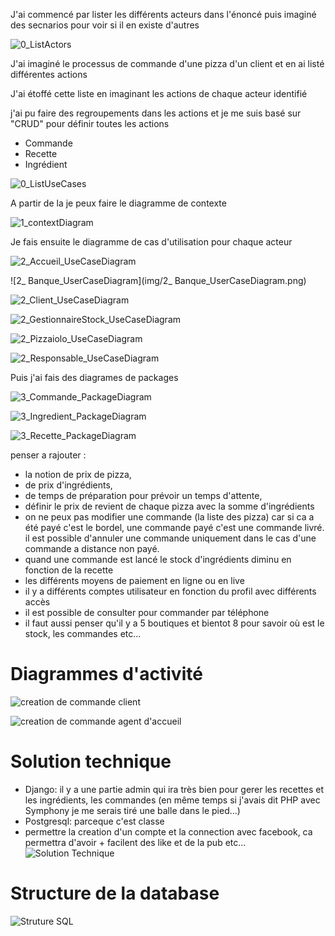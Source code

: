 J'ai commencé par lister les différents acteurs dans l'énoncé puis imaginé des secnarios pour voir si il en existe d'autres

![0_ListActors](img/0_ListActors.png)

J'ai imaginé le processus de commande d'une pizza d'un client et en ai listé différentes actions

J'ai étoffé cette liste en imaginant les actions de chaque acteur identifié

j'ai pu faire des regroupements dans les actions et je me suis basé sur "CRUD" pour définir toutes les actions

* Commande
* Recette
* Ingrédient

![0_ListUseCases](img/0_ListUseCases.png)

A partir de la je peux faire le diagramme de contexte

![1_contextDiagram](img/1_contextDiagram.png)

Je fais ensuite le diagramme de cas d'utilisation pour chaque acteur

![2_Accueil_UseCaseDiagram](img/2_Accueil_UseCaseDiagram.png)

![2_ Banque_UserCaseDiagram](img/2_ Banque_UserCaseDiagram.png)

![2_Client_UseCaseDiagram](img/2_Client_UseCaseDiagram.png)

![2_GestionnaireStock_UseCaseDiagram](img/2_GestionnaireStock_UseCaseDiagram.png)

![2_Pizzaiolo_UseCaseDiagram](img/2_Pizzaiolo_UseCaseDiagram.png)

![2_Responsable_UseCaseDiagram](img/2_Responsable_UseCaseDiagram.png)

Puis j'ai fais des diagrames de packages

![3_Commande_PackageDiagram](img/3_Commande_PackageDiagram.png)

![3_Ingredient_PackageDiagram](img/3_Ingredient_PackageDiagram.png)

![3_Recette_PackageDiagram](img/3_Recette_PackageDiagram.png)

penser a rajouter :
* la notion de prix de pizza, 
* de prix d'ingrédients, 
* de temps de préparation pour prévoir un temps d'attente, 
* définir le prix de revient de chaque pizza avec la somme d'ingrédients
* on ne peux pas modifier une commande (la liste des pizza) car si ca a été payé c'est le bordel, une commande payé c'est une commande livré. il est possible d'annuler une commande uniquement dans le cas d'une commande a distance non payé.
* quand une commande est lancé le stock d'ingrédients diminu en fonction de la recette
* les différents moyens de paiement en ligne ou en live
* il y a différents comptes utilisateur en fonction du profil avec différents accès
* il est possible de consulter pour commander par téléphone
* il faut aussi penser qu'il y a 5 boutiques et bientot 8 pour savoir où est le stock, les commandes etc...


# Diagrammes d'activité

![creation de commande client](img/4_Commande_CREATE_CMD_ActivityDiagram.png)

![creation de commande agent d'accueil](img/4_Commande_CREATE_CMD_2_ActivityDiagram.png)


# Solution technique
* Django: il y a une partie admin qui ira très bien pour gerer les recettes et les ingrédients, les commandes (en même temps si j'avais dit PHP avec Symphony je me serais tiré une balle dans le pied...)
* Postgresql: parceque c'est classe
* permettre la creation d'un compte et la connection avec facebook, ca permettra d'avoir + facilent des like et de la pub etc...
![Solution Technique](img/5_DeployementDiagram.png)

# Structure de la database

![Struture SQL](img/7_RelationalModel.png)
